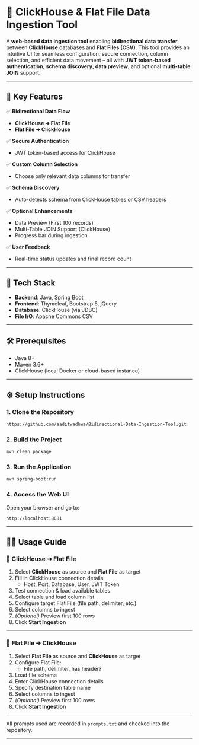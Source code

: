 # 🚀 ClickHouse & Flat File Data Ingestion Tool

A **web-based data ingestion tool** enabling **bidirectional data transfer** between **ClickHouse** databases and **Flat Files (CSV)**. This tool provides an intuitive UI for seamless configuration, secure connection, column selection, and efficient data movement – all with **JWT token-based authentication**, **schema discovery**, **data preview**, and optional **multi-table JOIN** support.

---

## 🌟 Key Features

✅ **Bidirectional Data Flow**  
- **ClickHouse ➜ Flat File**  
- **Flat File ➜ ClickHouse**

✅ **Secure Authentication**  
- JWT token-based access for ClickHouse

✅ **Custom Column Selection**  
- Choose only relevant data columns for transfer

✅ **Schema Discovery**  
- Auto-detects schema from ClickHouse tables or CSV headers

✅ **Optional Enhancements**  
- Data Preview (First 100 records)  
- Multi-Table JOIN Support (ClickHouse)  
- Progress bar during ingestion

✅ **User Feedback**  
- Real-time status updates and final record count

---

## 🧰 Tech Stack

- **Backend**: Java, Spring Boot  
- **Frontend**: Thymeleaf, Bootstrap 5, jQuery  
- **Database**: ClickHouse (via JDBC)  
- **File I/O**: Apache Commons CSV

---

## 🛠️ Prerequisites

- Java 8+
- Maven 3.6+
- ClickHouse (local Docker or cloud-based instance)

---

## ⚙️ Setup Instructions

### 1. Clone the Repository

```bash
https://github.com/aaditwadhwa/Bidirectional-Data-Ingestion-Tool.git
```

### 2. Build the Project

```bash
mvn clean package
```

### 3. Run the Application

```bash
mvn spring-boot:run
```

### 4. Access the Web UI

Open your browser and go to:

```
http://localhost:8081
```

---

## 🧑‍💻 Usage Guide

### 🔁 ClickHouse ➜ Flat File

1. Select **ClickHouse** as source and **Flat File** as target  
2. Fill in ClickHouse connection details:
   - Host, Port, Database, User, JWT Token  
3. Test connection & load available tables  
4. Select table and load column list  
5. Configure target Flat File (file path, delimiter, etc.)  
6. Select columns to ingest  
7. *(Optional)* Preview first 100 rows  
8. Click **Start Ingestion**

---

### 🔄 Flat File ➜ ClickHouse

1. Select **Flat File** as source and **ClickHouse** as target  
2. Configure Flat File:
   - File path, delimiter, has header?  
3. Load file schema  
4. Enter ClickHouse connection details  
5. Specify destination table name  
6. Select columns to ingest  
7. *(Optional)* Preview first 100 rows  
8. Click **Start Ingestion**

---

All prompts used are recorded in `prompts.txt` and checked into the repository.

---


